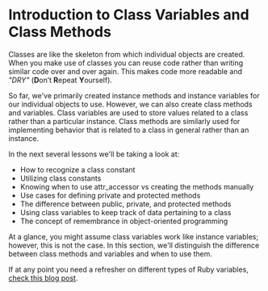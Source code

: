 # Introduction to Class Variables and Class Methods

Classes are like the skeleton from which individual objects are created. When
you make use of classes you can reuse code rather than writing similar code over
and over again. This makes code more readable and _"DRY"_ (**D**on’t **R**epeat
**Y**ourself).

So far, we've primarily created instance methods and instance variables for our
individual objects to use. However, we can also create class methods and
variables. Class variables are used to store values related to a class rather
than a particular instance. Class methods are similarly used for implementing
behavior that is related to a class in general rather than an instance.

In the next several lessons we'll be taking a look at:

* How to recognize a class constant
* Utilizing class constants
* Knowing when to use attr_accessor vs creating the methods manually
* Use cases for defining private and protected methods
* The difference between public, private, and protected methods
* Using class variables to keep track of data pertaining to a class
* The concept of remembrance in object-oriented programming

At a glance, you might assume class variables work like instance variables;
however, this is not the case. In this section, we'll distinguish the difference
between class methods and variables and when to use them.

If at any point you need a refresher on different types of Ruby variables, [check this blog post](https://medium.com/swlh/hitchhikers-guide-to-ruby-variables-1b4cf83d540c).

